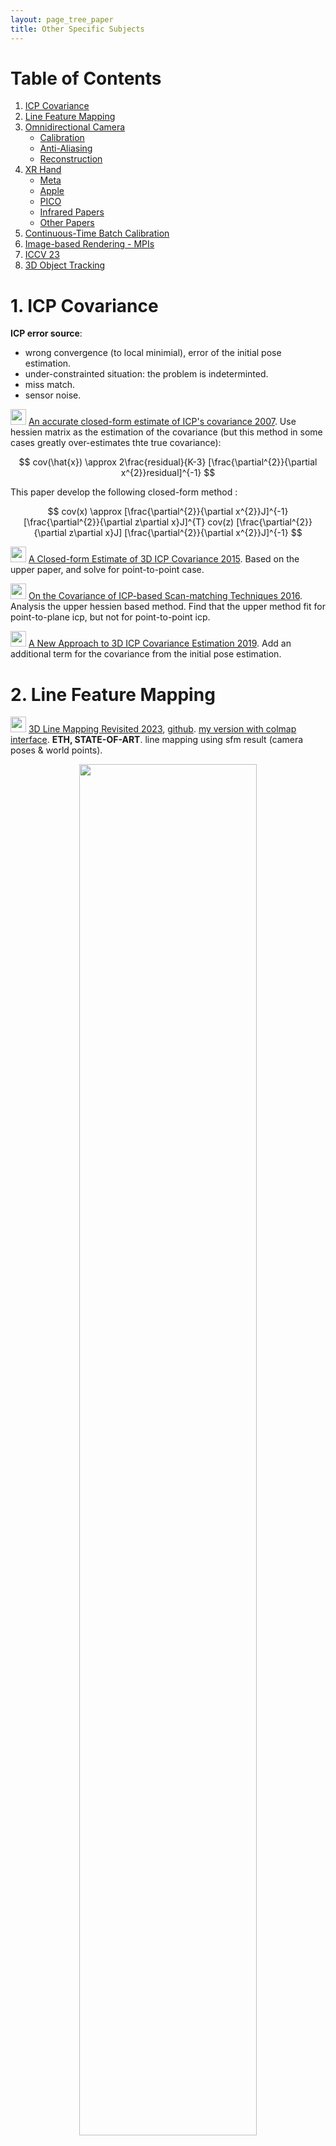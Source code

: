 ```yaml
---
layout: page_tree_paper
title: Other Specific Subjects
---
```


# Table of Contents
1. [ICP Covariance](#l1)
2. [Line Feature Mapping](#l2)
3. [Omnidirectional Camera](#l3)
    * [Calibration](#l3.1)
    * [Anti-Aliasing](#l3.2)
    * [Reconstruction](#l3.3)
4. [XR Hand](#l4)
    * [Meta](#l4.1)
    * [Apple](#l4.2)
    * [PICO](#lpcio)
    * [Infrared Papers](#lxr_irpaper)
    * [Other Papers](#lxr_other)
5. [Continuous-Time Batch Calibration](#l5)
6. [Image-based Rendering - MPIs](#l6)
7. [ICCV 23](#liccv23)
8. [3D Object Tracking](#l3dobjtrack)

<p/><p/>

<a name="l1"></a>
# 1. ICP Covariance

**ICP error source**:

* wrong convergence (to local minimial), error of the initial pose estimation.
* under-constrainted situation: the problem is indeterminted.
* miss match.
* sensor noise.

<img src="/assets/img/paperread/thumbs.png" height="25"/> [An accurate closed-form estimate of ICP's covariance 2007](https://ieeexplore.ieee.org/document/4209579). Use hessien matrix as the estimation of the covariance (but this method in some cases greatly over-estimates thte true covariance):

$$
cov(\hat{x}) \approx 2\frac{residual}{K-3} [\frac{\partial^{2}}{\partial x^{2}}residual]^{-1}
$$

This paper develop the following closed-form method :

$$
cov(x) \approx [\frac{\partial^{2}}{\partial x^{2}}J]^{-1} [\frac{\partial^{2}}{\partial z\partial x}J]^{T} cov(z) [\frac{\partial^{2}}{\partial z\partial x}J] [\frac{\partial^{2}}{\partial x^{2}}J]^{-1}
$$

<img src="/assets/img/paperread/thumbs.png" height="25"/> [A Closed-form Estimate of 3D ICP Covariance 2015](https://sites.google.com/site/icpcovariance/). Based on the upper paper, and solve for point-to-point case.

<img src="/assets/img/paperread/thumbs.png" height="25"/> [On the Covariance of ICP-based Scan-matching Techniques 2016](https://arxiv.org/abs/1410.7632). Analysis the upper hessien based method. Find that the upper method fit for point-to-plane icp, but not for point-to-point icp.

<img src="/assets/img/paperread/thumbs.png" height="25"/> [A New Approach to 3D ICP Covariance Estimation 2019](https://arxiv.org/abs/1909.05722). Add an additional term for the covariance from the initial pose estimation.

<a name="l2"></a>
# 2. Line Feature Mapping

<img src="/assets/img/paperread/chrown.png" height="25"/> [3D Line Mapping Revisited 2023](https://arxiv.org/abs/2303.17504), [github](https://github.com/cvg/limap). [my version with colmap interface](https://github.com/yeliu-deepmirror/limap). **ETH, <h>STATE-OF-ART</h>**. line mapping using sfm result (camera poses & world points).

<div align="center">    
<img src="/assets/img/paperread/limap.png" width="75%"/>
</div>

1. Line Proposal : line match -> <h>point-guided line triangulation</h> (to overcome degenerate cases).
  * using [Orthonormal Representation](#lorth_line).
  * line feature : [DeepLSD](https://github.com/cvg/DeepLSD), descriptors : [LineTR](https://github.com/yosungho/LineTR).
  * line matcher : [GlueStick](https://github.com/cvg/GlueStick)(superglue for lines).
2. Proposal Scoring & Track Association.
3. Joint Optimization.
4. <u>Test localization in our benchmark, no improvement seen</u> ([more details in my repo](https://github.com/yeliu-deepmirror/limap)).

<img src="/assets/img/paperread/chrown0.png" height="25"/> [UV-SLAM: Unconstrained Line-based SLAM Using Vanishing Points for Structural Mapping 2021](https://arxiv.org/abs/2112.13515). using vanishing points for structural mapping, to avoid degeneracy in Plucker representation.

<img src="/assets/img/paperread/chrown0.png" height="25"/> [PL-SLAM: a Stereo SLAM System through the Combination of Points and Line Segments 2017](https://arxiv.org/abs/1705.09479). Using the orthonormal representation of lines, and 3d point representation of points, to process visual slam (basicly ORBSLAM2 structure). And the first paper to derivative the line jacobians with detail.

<img src="/assets/img/paperread/chrown0.png" height="25"/> [impact of landmark parameterization on monocular ekf-slam with points and lines 2010](https://www.researchgate.net/publication/41182046_Impact_of_Landmark_Parametrization_on_Monocular_EKF-SLAM_with_Points_and_Lines) Project lines into camera image space.

<a name="lorth_line"></a>
<img src="/assets/img/paperread/chrown.png" height="25"/> [structure-from-motion using lines : representation triangulation and bundle adjustment 2005](https://hal.archives-ouvertes.fr/hal-00092589/document), based on [Plucker representation](https://en.wikipedia.org/wiki/Pl%C3%BCcker_coordinates) of the line (by two points or two planes: the direction of the line, and the moment). The paper proposed a **Orthonormal Representation** of lines, takes only 4 dof (three from SO(3) and one from SO(2)), make it easier for optimization.

* *Used this factorization in our project, it performs well.* But in actually localization applications, point feature is much more robust than this method.
* this should fits better for traffic lanes mapping, with fixed poses.

<a name="l3"></a>
# 3. Omnidirectional Camera

<a name="l3.1"></a>
## 3.1 Calibration

<img src="/assets/img/paperread/chrown.png" height="25"/> [Single View Point Omnidirectional Camera Calibration from Planar Grids 2007](https://hal.inria.fr/hal-00767674/file/omni_calib.pdf) (opencv fisheye model based on this paper).

<img src="/assets/img/paperread/chrown.png" height="25"/> [A Multiple-Camera System Calibration Toolbox Using A Feature Descriptor-Based Calibration Pattern](https://people.inf.ethz.ch/pomarc/pubs/LiIROS13a.pdf) ([opencv calibration](https://docs.opencv.org/4.x/dd/d12/tutorial_omnidir_calib_main.html) based on this paper).

<a name="l3.2"></a>
## 3.2 Anti-Aliasing

Anti-Aliasing is important when converting panorama images to pinhole images.

<img src="/assets/img/paperread/chrown.png" height="25"/> [Anti-aliasing techniques comparison](https://www.sapphirenation.net/anti-aliasing-comparison-performance-quality). [Spatial anti-aliasing](https://en.wikipedia.org/wiki/Spatial_anti-aliasing).

* [SSAA (Supersampling anti-aliasing)](https://en.wikipedia.org/wiki/Supersampling). In the objective image, pick some pixels around, project back to the original image (panorama image for our case) to get colors, and averaging.
* MSAA (Multisample anti-aliasing), boost over SSAA share the samples among different objective pixels.
* Post-process anti-aliasing: FXAA, SMAA, CMAA, etc.
* [Signal processing approach](https://en.wikipedia.org/wiki/Spatial_anti-aliasing#Signal_processing_approach_to_anti-aliasing): to greatly reduce frequencies above a certain limit, known as the Nyquist frequency.

<a name="l3.3"></a>
## 3.3 Reconstruction

<img src="/assets/img/paperread/chrown.png" height="25"/> [Egocentric Scene Reconstruction from an Omnidirectional Video](http://vclab.kaist.ac.kr/siggraph2022p2/), [github](https://github.com/KAIST-VCLAB/EgocentricReconstruction). Fuse per-frame depth estimates into a novel <u>spherical binoctree data structure</u> that is specifically designed to tolerate spherical depth estimation errors.

<a name="l4"></a>
# 4. XR Hand

<a name="l4.1"></a>
## 4.1 Meta

<img src="/assets/img/paperread/chrown.png" height="25"/> [META blogs 2019](https://developer.oculus.com/blog/)
* [Blob segmentation](https://developer.oculus.com/blog/increasing-fidelity-with-constellation-tracked-controllers/)
  * Image pyramids to find blobs in different scale, not for all frames. to handle : separate merged blobs, detect faint blobs, center of a close blob.
  * in [noisy scene : holiday lights and trees](https://developer.oculus.com/blog/optimizing-oculus-insight-controller-tracking-to-work-in-challenging-conditions-like-near-holiday-lights/):
    * detects stationary 3D lights and reject them.
    * use CNN to validate blobs.
* [LED Matching](https://developer.oculus.com/blog/tracking-technology-explained-led-matching/).
  * “brute matching” check all the hypotheses. “proximity matching” with prior information of pose.
  * all the blobs in the four images will be collected to match.
  * develop fewer points (1 point, 2 points) match algorithms.

<div align="center">    
<img src="/assets/img/paperread/four_image_detection.png" width="85%"/>
</div>

* No more blogs released after Dec 2019, but more hand tracking updates are available.
* My implementation:

<div align="center">    
<img src="/assets/img/screenshots/hand6dof.gif" width="60%"/>
</div>

<a name="l4.2"></a>
## 4.2 Apple

[Apple Vision Pro 2023](https://www.apple.com/apple-vision-pro/)
* [Design for spatial input 2023](https://developer.apple.com/videos/play/wwdc2023/10073/).
  * eye tracking -> target. tap finger -> select. flick finger -> scroll.
  * could process complete hand tracking in some cases.

<div align="center">    
<img src="/assets/img/paperread/apple-vision-pro-gestures.webp" width="35%"/>
</div>

* [Detect Body and Hand Pose with Vision 2020](https://developer.apple.com/videos/play/wwdc2020/10653/) other people's pose.

<a name="lpcio"></a>
# 4.3 PICO

[PICO Centaur 光学追踪+裸手识别 2023](https://mp.weixin.qq.com/s/JP6ertmxXc0fF0fIPU8QMg); LED + AI HAND + IMU.
* <img src="/assets/img/paperread/thumbs.png" height="25"/> [HaMuCo hand tracking 2023](https://zxz267.github.io/HaMuCo/).
  * self-supervised from multi-view pseudo 2D labels.
  * cross-view-network following multiple single-image-network to merge multi-view result. (Designed for VR 4-cameras system)
* <img src="/assets/img/paperread/thumbs.png" height="25"/> [Decoupled Iterative Refinement Framework for Interacting Hands Reconstruction from a Single RGB Image 2023](https://arxiv.org/abs/2302.02410), for two hands reconstruction.
* <img src="/assets/img/paperread/thumbs.png" height="25"/> [Reconstructing Interacting Hands with Interaction Prior from Monocular Images 2023](https://arxiv.org/abs/2308.14082), for two hands reconstruction.
* Data [Realistic Full-Body Tracking from Sparse Observations via Joint-Level Modeling](https://arxiv.org/abs/2308.08855).
* XR body recovery.

<a name="lxr_irpaper"></a>
## 4.3 Infrared Papers

<img src="/assets/img/paperread/thumbs.png" height="25"/> [A comparative analysis of localization algorithms for visible light communication 2021](https://sci-hub.ru/https://link.springer.com/article/10.1007/s11082-021-02751-z).

<img src="/assets/img/paperread/chrown0.png" height="25"/> [Light-based indoor positioning systems: A review 2020](https://sci-hub.ru/https://ieeexplore.ieee.org/abstract/document/8950421/)

* <u>LEDs based method</u>. Data packets are transmitted through the optical channel using a modulation method (e.g On-Off Keying - high frequency switching of the LEDs).
  * Multiplexing to distinguish different LEDs - Time/Frequency/Orthogonal Frequency/Wavelength.
  * Positioning : Proximity/Signal Strength/Angle of Arrival/Time of Arrival
* IR
  * Oculus Rift DK2 2014: LEDs transmit their own IDs by on-off keying as a 10-bit data packet at 60Hz.
* Coded marker-based optical positioning systems.

<img src="/assets/img/paperread/thumbs.png" height="25"/> [Low-cost vision-based 6-DOF MAV localization using IR beacons 2013](https://ieeexplore.ieee.org/abstract/document/6584225/). <u>Enumerate</u> all possible 2d-3d matches, filter by plane prior (order around the centroid is kept), then solve pose by PnP.

<img src="/assets/img/paperread/thumbs.png" height="25"/> [PS Move API: A Cross-Platform 6DoF Tracking Framework 2013](https://publik.tuwien.ac.at/files/PubDat_218820.pdf), with a more detailed version [Cross-Platform Tracking of a 6DoF Motion Controller 2012](https://publik.tuwien.ac.at/files/PubDat_214197.pdf). developed for [PS Move Motion Controller](https://www.playstation.com/en-us/accessories/playstation-move-motion-controller/): single large LED blob tracking.

<img src="/assets/img/paperread/chrown0.png" height="25"/> [Kinectrack: Agile 6-DoF Tracking Using a Projected Dot Pattern 2012](https://sci-hub.ru/https://ieeexplore.ieee.org/abstract/document/6402533/). plannar IR pattern: 4 points -> quads -> kites. Kites have a perspective-invariant signature, used to match and compute pose.

<img src="/assets/img/paperread/thumbs.png" height="25"/> [Affordable infrared-optical pose-tracking for virtual and augmented reality 2007](https://www.academia.edu/download/42322622/Affordable_infrared-optical_pose-trackin20160207-26197-1usom1p.pdf). multi-view construction, then 3d model fit (maximum-clique search) to get pose.

<a name="lxr_other"></a>
## 4.4 Other Papers

<img src="/assets/img/paperread/thumbs.png" height="25"/> [Efficient 6-DoF Tracking of Handheld Objects from an Egocentric Viewpoint 2018](https://openaccess.thecvf.com/content_ECCV_2018/papers/Rohit_Pandey_Efficient_6-DoF_Tracking_ECCV_2018_paper.pdf). Image based 3d position & 6 dof pose.
* [data set for hand hold objects](https://sites.google.com/view/hmd-controller-dataset). <n>the data set might be useful</n>.
* Model based on Single Shot Multibox Detector (SSD). Intuition : users’ hands and arms provide excellent context.

<img src="/assets/img/paperread/chrown0.png" height="25"/> [1 euro Filter: A Simple Speed-based Low-pass Filter for Noisy Input in Interactive Systems 2012](https://inria.hal.science/hal-00670496/document), here for an implementation [One Euro Filter](https://jaantollander.com/post/noise-filtering-using-one-euro-filter/). Lower jitter at low speed, lower lag at high speed.

$$
\alpha = \frac{1}{1 + \frac{\tau}{T_{e}}}, \tau = \frac{1}{2\pi + f_{c}}, f_{c} = f_{c_min} + \beta \| \dot{\hat{X_{i}}} \|
$$

$$
\hat{X_{i}} = (X_{i} + \frac{\tau}{T_{e}} \hat{X_{i - 1}}) \frac{1}{1 + \frac{\tau}{T_{e}}}
$$

[Monado’s hand tracking](https://monado.freedesktop.org/handtracking), [stream app](https://store.steampowered.com/app/2317150/Monado_Hand_Tracking/):
* [post machine learning hand pose](https://www.collabora.com/news-and-blog/blog/2021/04/20/continuous-3d-hand-pose-tracking-using-machine-learning-and-monado-openxr/), [project gitlab](https://gitlab.collabora.com/col0047/openxr-hand-tracking-example). multi-stage neural network-based solution.
* [post Bag of freebies](https://www.collabora.com/news-and-blog/blog/2021/06/17/bag-of-freebies-xr-hand-tracking-machine-learning-openxr/), [pretrained model gitlab](https://gitlab.collabora.com/col0047/hand-detection).
  * Data augmentation + Noisy Student Training, a semi-supervised learning approach.
  * Architecture inspired by the YOLOv4 architecture
* [post monado hand tracking](https://www.collabora.com/news-and-blog/blog/2022/05/31/monado-hand-tracking-hand-waving-our-way-towards-a-first-attempt/), fits with the ethos of [libsurvive](https://github.com/cntools/libsurvive). using [One Euro Filter](https://jaantollander.com/post/noise-filtering-using-one-euro-filter/). using [MediaPipe](https://developers.google.com/mediapipe/solutions/vision/hand_landmarker).
  * [MediaPipe samples](https://github.com/googlesamples/mediapipe/tree/main/examples/hand_landmarker)， [MediaPipe c++](https://developers.google.com/mediapipe/framework/getting_started/hello_world_cpp.md).


<a name="l5"></a>
# 5. Continuous-Time Batch Calibration

<img src="/assets/img/paperread/chrown0.png" height="25"/> [Calibrating the Extrinsics of Multiple IMUs and of Individual Axes 2016](https://timohinzmann.com/publications/icra_2016_rehder.pdf). Add multiple IMUs based on previous works.
<img src="/assets/img/paperread/chrown0.png" height="25"/> [Unified Temporal and Spatial Calibration for Multi-Sensor Systems 2013](https://ieeexplore.ieee.org/document/6696514). Add timestamp parameter based on previous work.
<img src="/assets/img/paperread/chrown.png" height="25"/> [Continuous-Time Batch Estimation using Temporal Basis Functions 2012](https://furgalep.github.io/bib/furgale_icra12.pdf). [My Notes](https://drive.google.com/file/d/1ljcLGqWvBsvgvK5FpLo59VX7bIvHWlq2/view?usp=sharing).

Use a serial of bsplines to simulate the trajectory, since bspline is continous (if degree is high enough), the trajectory will be smooth, and could compute derivative w.r.t. time to get acceleration and angular velocity. forme the optimization problem with :
* map point observations.
* imu measurements : 2nd derivative of position, and 1st derivative of rotation.
* control input constraints.

<img src="/assets/img/paperread/chrown0.png" height="25"/> [General Matrix Representations for B-Splines 1998](https://xiaoxingchen.github.io/2020/03/02/bspline_in_so3/general_matrix_representation_for_bsplines.pdf). used in upper papers to generate bsplines.

<a name="l6"></a>
# 6. Image-based Rendering - MPIs

Some References:
* [Image-based Rendering](https://wiki.davidl.me/view/Image-based_rendering).
* [TUM AI Lecture Series - Image-based Rendering](/Study/PaperRead/tum_ai/#libr).

**Implicit Representations (Light Field - Plenoptic Function)** - using position & direction of each pixel (5-dim), to get its color, depth and other meta-information. [My Neural Rendering Notes](/Study/PaperRead/3d_reconstruction/#lneural_r)

<img style="float: right;" src="/assets/img/paperread/lumigraph.png" width="25%"/>

* [Light Field Traditional](https://wiki.davidl.me/view/Light_field) stores as a grid of images or videos - <u>Holographic Stereograms</u> 4d light field embedded in 2d sensors (~fly eyes) - [Light Fields 101 - SVVR 2016](https://www.youtube.com/watch?v=BXdKVisWAco). <u>Light Field could product better VR image than ray tracing</u>.
  * <img src="/assets/img/paperread/chrown0.png" height="25"/> [The Plenoptic Function and the Elements of Early Vision 1991](http://persci.mit.edu/pub_pdfs/elements91.pdf)
  * <img src="/assets/img/paperread/thumbs.png" height="25"/> [The Lumigraph 1996](https://dash.harvard.edu/bitstream/handle/1/2634291/Gortler_Lumigraph.pdf?sequence=2&isAllowed=y), [Light Field Rendering 1996](https://graphics.stanford.edu/papers/light/). 4D representation (since cameras sit in a plane) : (s, t) ~ position, (u, v) ~ direction.
  * <img src="/assets/img/paperread/chrown0.png" height="25"/> [Dynamically Reparameterized Light Fields 2000](http://www.cs.harvard.edu/~sjg/papers/drlf.pdf), [video explain](https://www.youtube.com/watch?v=p2w1DNkITI8), [video demo](https://www.youtube.com/watch?v=msNVZT3USEM).
  * <img src="/assets/img/paperread/chrown0.png" height="25"/> [Plenopticam 2019](http://www.plenoptic.info/index.html), [github](https://github.com/hahnec/plenopticam).
  * Light Field Camera [Lytro](https://en.wikipedia.org/wiki/Lytro).
* [Light Field Networks & NERF](/Study/PaperRead/3d_reconstruction/#lneural_r) method to render new views.
  * Light Field: you directly predict colors from light rays. [Deep blending 2018](http://visual.cs.ucl.ac.uk/pubs/deepblending/), [Free View Synthesis 2020](http://vladlen.info/publications/free-view-synthesis/).
  * NERF: performing volume rendering (integration along the ray).


**Layered Representations**:
* Depth - Interpolation of RGBD images:
  * Apple [View Interpolation for Image Synthesis 1993](https://cseweb.ucsd.edu/~ravir/6998/papers/p279-chen.pdf), similar to image morphing.
    * (1) <u>establishes the correspondence between two images</u> (hard part); (2) use the mapping to interpolate the shape of each image toward the other (~ cv::remap).
    * this paper uses the camera transformation and image range data to automatically determine the correspondence.
      * quadtree block compression of pixels for parallel processing.
  * [Layered Depth Image 1998](https://grail.cs.washington.edu/projects/ldi/)
  * Sprites with Depth: overlapping depth images.
  * [Virtual Viewpoint Video 2004](https://www.youtube.com/watch?v=WYezwsFfxvE), render bullet time video.
    * extand boundary to create better (blending) effect.
* Aspen Movie Map (1978)
* Apple [QuickTime VR – An Image-Based Approach to Virtual Environment Navigation 1995](https://cseweb.ucsd.edu/~ravir/6998/papers/p29-chen.pdf), 360 video based image walkthrough, while the viewpoint is fixed.

<img style="float: right;" src="/assets/img/paperread/mpis_inv.jpg" width="30%"/>

**Multi-Plane Images (MPIs)**:
* Method [python implementation](https://github.com/google-research/google-research/blob/master/single_view_mpi/libs/mpi.py):
  * warping : homography.
  * compositing of layers (1 for furthest, k for closest) :
    $$
    I = \sum_{i=1}^{k}(c_{i}\alpha_{i}\prod_{j=i+1}^{k}(1-\alpha_{j}))
    $$
    $$
    D = \sum_{i=1}^{k}(d_{i}^{-1}\alpha_{i}\prod_{j=i+1}^{k}(1-\alpha_{j}))
    $$
* [Multiplane Camera 1937](https://en.wikipedia.org/wiki/Multiplane_camera)
* <img src="/assets/img/paperread/chrown0.png" height="25"/> [Stereo Matching with Transparency and Matting 1998](https://szeliski.org/papers/Szeliski_StereoTransparencyMatting_IJCV99.pdf)
* <img src="/assets/img/paperread/thumbs.png" height="25"/> [Crowdsampling The Plenoptic Function 2020](https://research.cs.cornell.edu/crowdplenoptic/), Deep Multi-plane Images. RGBA, and learnable latent feature vector (for time). render is fast. Produce more stable compare to [Nerf-Wild](/Study/PaperRead/3d_reconstruction/#lneural_r).
* <img src="/assets/img/paperread/chrown0.png" height="25"/> [Stereo Magnification: Learning View Synthesis using Multiplane Images 2018](https://tinghuiz.github.io/projects/mpi/), MPIs with stereo input.
  * <img src="/assets/img/paperread/chrown0.png" height="25"/> [Single-view view synthesis with multiplane images 2020](https://single-view-mpi.github.io/) (32-layers), [github](https://github.com/google-research/google-research/tree/master/single_view_mpi), predict the mutli-plane images from single image. using colmap sparse point cloud and target image (from online videos) to train.
  * <img src="/assets/img/paperread/chrown.png" height="25"/> [Single-View View Synthesis in the Wild with Learned Adaptive Multiplane Images 2022](https://github.com/yxuhan/AdaMPI) (8-64 layers, <h>pretrained 32&64 are available</h>). trained in wild dataset (COCO) (by mono-depth wrapped images).
    * MPI over-parameterization problem : use encoder-decoder architecture.
    * Suboptimal depth problem : apply inter-plane interaction.

<figure align="center">
  <img src="/assets/img/screenshots/mpi_view_test.gif" width="50%"/>
  <figcaption>Single-view view synthesis test with deepmirror office.</figcaption>
</figure>

<figure align="center">
  <img src="https://github.com/yeliu-deepmirror/AdaMPI/raw/master/images/adampi.gif" width="50%"/>
  <figcaption>AdaMPI test with online image.</figcaption>
</figure>

* <img src="/assets/img/paperread/thumbs.png" height="25"/> [SynSin: End-to-end View Synthesis from a Single Image 2019](https://arxiv.org/abs/1912.08804) with depth feature, and network to merge images.
* <img src="/assets/img/paperread/thumbs.png" height="25"/> [DeepView View Synthesis with Learned Gradient Descent 2019](https://augmentedperception.github.io/deepview/), multi-view to MPIs, <n>too hard to train, hanged by Google</n>.
* <img src="/assets/img/paperread/thumbs.png" height="25"/> [MatryODShka: Real-time 6DoF Video View Synthesis using Multi-Sphere Images 2020](https://arxiv.org/abs/2008.06534), [github](https://github.com/brownvc/matryodshka). conert stereo 360 to MPIs.
* <img src="/assets/img/paperread/thumbs.png" height="25"/> [MINE: Towards Continuous Depth MPI with NeRF for Novel View Synthesis 2021](https://vincentfung13.github.io/projects/mine/), multi-plane volume render.
* <img src="/assets/img/paperread/chrown0.png" height="25"/> [NeX: Real-time View Synthesis with Neural Basis Expansion 2021](https://github.com/nex-mpi/nex-code) (192-layers, with 16 texture images), parameterizing each pixel as a linear combination of basis functions (based on view angle) learned from a neural network.
  * 192-layers, with 16 texture images, too large memory.
  * 17 images scene took 18h to train, trainning slow, limit its use case.
* <img src="/assets/img/paperread/thumbs.png" height="25"/> [Real-Time Neural Character Rendering with Pose-Guided Multiplane Images 2022](https://github.com/ken-ouyang/PGMPI), use image-to-image translation paradigm.
* <img src="/assets/img/paperread/chrown0.png" height="25"/> Apple [Generative Multiplane Images 2022](https://xiaoming-zhao.github.io/projects/gmpi/) (32-layers) but only has pre-trained model for face dataset. (<n>Apple might use this for Vision pro 3d photo</n>)
* <img src="/assets/img/paperread/thumbs.png" height="25"/> [Structural Multiplane Image 2023](https://github.com/mf-zhang/Structural-MPI), planes made based on planar 3D reconstruction of the scene.
  * since planes could intersect, need to order the render sequence for each pixel - **slow**.

**MPIs Final choice** : [Single-View View Synthesis in the Wild with Learned Adaptive Multiplane Images 2022](https://github.com/yxuhan/AdaMPI), [our version](https://github.com/yeliu-deepmirror/AdaMPI), (Single-view view synthesis with rgbd trained on COCO). Could run on VR & Phone.
* Use rbgd as input, predict density 𝜎 for each plane instead of alpha 𝛼 .
* *Plane Adjustment Network*. arranging each MPI plane at an appropriate (pre-defined) depth to represent the scene.
* *Radiance Prediction Network*. predicts the color 𝑐 𝑖 and density 𝜎 𝑖 for each plane at 𝑑 𝑖 .
* Train using single image : supervised by RGBD wrapping + Hole filling network.
* TODO: <n>supervision by youtube videos</n>.
* TODO: <n>single view 3D gaussian splitting might help?</n>.
* Implementation (Phone version & Pico version) of a OpenGLES shared based MIP visualizer.

<div align="center">    
<iframe src="//player.bilibili.com/player.html?aid=321195337&bvid=BV1Dw411e7QE&cid=1272450395&p=1" width="50%" height="300" scrolling="no" border="0" frameborder="no" framespacing="0" allowfullscreen="true"> </iframe>
</div>

<a name="liccv23"></a>
# 7. ICCV 23

[ICCV'23 Robot Learning & SLAM Workshop](https://www.youtube.com/playlist?list=PLLUUYtjRHf8NkQ03nLP6V16iPiEm7atmu)

<img src="/assets/img/paperread/chrown0.png" height="25"/> [Marc Pollefeys: Visual Localization and Mapping From Classical to Modern](https://youtu.be/15U8qwFcL24?si=m3mylnIPg6-AeHni) SFM & Visual Localization. [3DV 2024](https://3dvconf.github.io/2024/).
* Point Features:
  * [PixLoc 2021](https://github.com/cvg/pixloc) end-to-end learn from pose loss.
  * [Pixel-Perfect SFM 2021](https://github.com/cvg/pixel-perfect-sfm) refine 2d feature position by dense NN descriptor.
  * [LightGlue 2023](https://github.com/cvg/LightGlue)
* Privacy-Preserving Geometric Computer Vision.
* Line Features: [DeepLSD 2023](https://github.com/cvg/DeepLSD), [GlueSticks 2023](https://github.com/cvg/GlueStick) -> [LiMap 2023](https://github.com/cvg/limap).
* [LaMAR 2022](https://lamar.ethz.ch/) AR Benchmarking.

<img src="/assets/img/paperread/chrown0.png" height="25"/> [Maurice Fallon: Robust Multi-Sensor SLAM with Learning and Sensor Fusion](https://youtu.be/hRs4a1wqnUE?si=JJQI9kVSs6dzkAmx). 3 camera + lidar system.
* **Lidar-Visual Odometry**:
  * [VILENS 2021](https://arxiv.org/abs/2107.07243), joint optimization of lidar & visual & imu resiudals.
  * [Hilti-Oxford SLAM Dataset 2023](https://hilti-challenge.com/index.html).
* [InstaLoc 2023](https://arxiv.org/abs/2305.09552) through *dense lidar* semantic instances matching.
* [NavLive 2022](https://www.navlive.co.uk/)
* <img src="/assets/img/paperread/chrown0.png" height="25"/> **Lidar Vision NeRF**.
  * Lidar-Camera Calibration - [Extrinsic Calibration of Camera to LIDAR using a **Differentiable Checkerboard Model** 2023].
  * [SiLVR : Scalable Lidar-Visual Reconstruction with Neural Radiance Fields 2023] nerf + lidar depth + lidar normal.
* **SLAM + LLMs** : [Language-EXtended Indoor SLAM (LEXIS) 2023](https://arxiv.org/abs/2309.15065) building semantically rich visual maps with LLMs, based on [CLIP](https://github.com/openai/CLIP).

<img src="/assets/img/paperread/chrown0.png" height="25"/> [Luca Carlone: From SLAM to Spatial Perception](https://youtu.be/jDume0pA2-Q?si=ASxhNdJt9P7mSyPk). hierarchical representations, certifiable algorithms, and self-supervised learning.
* Scene Map : [Kimera: Real-time Metric-Semantic SLAM 2021](https://github.com/MIT-SPARK/Kimera). 3D scene underestanding : semantics (**objects, agents, sounds, etc**), relations. [Kimera-Multi 2023](https://github.com/MIT-SPARK/Kimera-Multi), multi-robots.
* <img src="/assets/img/paperread/chrown0.png" height="25"/> Robustness : **Certifiable algorithms** compute an estimate and either certify its optimality, or detect failure. [Kimera-RPGO](https://github.com/MIT-SPARK/Kimera-RPGO)
  * [ROBIN 2023](https://github.com/MIT-SPARK/ROBIN) based on graph theory to find large sets of compatible measurements and prune gross outliers (used in [TEASER++ 2020](https://github.com/MIT-SPARK/TEASER-plusplus)).
  * [GNC + ADAPT 2021](https://github.com/MIT-SPARK/GNC-and-ADAPT) graduated non-convexity (to reduce non-convexity of the optimization).
  * [Certifiable Outlier-Robust Geometric Perception 2022](https://github.com/MIT-SPARK/CertifiablyRobustPerception) semidefinite moment relaxations.
  * Self-supervised Learning for Certification.

<img src="/assets/img/paperread/thumbs.png" height="25"/> [Chen Wang: Imperative SLAM and PyPose Library for Robot Learning](https://youtu.be/_j5tJFC-Gbk?si=LT7GsrC-LnZ-ngJU), [Imperative SLAM 2023](https://sairlab.org/iSLAM/). Take back-end optimization as a supervision signal for the front-end. [PyPose](https://pypose.org/).

<img src="/assets/img/paperread/thumbs.png" height="25"/> [Andrew Davison: Distributed Estimation and Learning for Robotics](https://youtu.be/1pw8xGlWkqI?si=hqQE_grS56dbofqW), [see here for related lecture](/Study/PaperRead/tum_ai/#lAndrew).
* Reason for the thoughts: (1) Hardware: map the algorithm blocks to hardware; (2) Multi-robot systems.
* <img src="/assets/img/paperread/chrown0.png" height="25"/> [Gaussian Belief Propagation](https://gaussianbp.github.io/).
* Robot Web.
  * Multi-robot localization using Gaussian Belief Propagation.
  * Multi-robot planning using Gaus sian Belief Propagation.

<img src="/assets/img/paperread/thumbs.png" height="25"/> [Daniel Cremers: From Monocular SLAM to 3D Dynamic Scene Understanding](https://youtu.be/qQakQ0SZ5wI?si=WpOxk35u2apaS3aZ).
* Novel Bundle Adjustment. [Super Root BA 2021](https://arxiv.org/abs/2103.01843), [Power BA 2023](https://arxiv.org/abs/2204.12834), [github](https://github.com/NikolausDemmel/rootba).
* Direct SLAM. LSD-SLAM, DSO, DMVIO, D3VO.
* Single Image Dense Reconstruction. [MonoRec 2021](https://github.com/Brummi/MonoRec), [Density Fields for Single View 2023](https://fwmb.github.io/bts/).
* Dynamic 3D scene understanding.

<img src="/assets/img/paperread/thumbs.png" height="25"/> [Tim Barfoot: Learning Perception Components for Long Term Path Following](https://youtu.be/G8ic5IMwV_c?si=w187ubEY_h-Y9c0S).

<a name="lrelpose"></a>
<img src="/assets/img/paperread/thumbs.png" height="25"/> [Shubham Tulsiani: Probabilistic Pose Prediction](https://youtu.be/gpQuEVcbog8?si=Y_8jHDkkS-MuBd6K). Objective : 3D object reconstruction. Pose Estimation from few views. **SFM (e.g. Colmap) not robust under sparse-views**. <u>Data-driven learning method.</u>
* Direct Pose Prediction (end-to-end) try : **failed !**  <n>I think the problem might be with the pose representation, see </n> [Why NeRF work ?](/Study/PaperRead/tum_ai/#lnerf_understanding).
* <img src="/assets/img/paperread/chrown0.png" height="25"/> [RelPose++ 2023](https://amyxlase.github.io/relpose-plus-plus/). Probabilistic Pose Prediction: predict the distribution of poses though energy-based model.

<img src="/assets/img/paperread/thumbs.png" height="25"/> [Ayoung Kim: Advancing SLAM with Learning](https://youtu.be/iIxQkmfok5Q?si=Mcy_UtRwBVhA7Ycz). (1) Lines. Line Descriptor: [LineRT 2021](https://github.com/yosungho/LineTR); (2) DL + Graph SLAM. Object SLAM : 6dof object pose estimation; (3) Thermal cameras.

[Michael Kaess: Learning for Sonar and Radar SLAM](https://youtu.be/xZn_y7TM1O8?si=dNLG-xo5JAhEg1W6). Camera fails in under-water environments.
* **Sonar** : projection without elevation. Acoustic SFM. **Epipolar contour**. **Acoustic Bundle Adjustment**.
  *  Sonar Image Correspondence. DL method.
  * Imaging Sonar Dense Reconstruction.
* Radar SLAM, provide Doppler velocity also.

<a name="l3dobjtrack"></a>
# 8. 3D Object Tracking

## 8.1 Traditional Methods

**Region-based method**: <u>region segmentation + optimization.</u> Use color statistics to model the probability that a pixel belongs to the object or to the background. The object pose is then optimized to best explain the segmentation of the image.
* **Pros & Cons**:
  * Pros: work for textureless objects. more robust.
  * Cons: mostly expensive. assuming objects are distinguishable from the background.
* Two-stage method. (1) segmentation finding the contour; (2) contour points to rays (plucker representation), match the rays with 3d object.
* **One-stage method**. <img src="/assets/img/paperread/chrown0.png" height="25"/> [PWP3D: Real-time Segmentation and Tracking of 3D Objects 2012](https://www.robots.ox.ac.uk/~victor/pdfs/prisacariu_reid_ijcv2012_draft.pdf): optimization of the pose, based on the fore-back-ground field (using SDF). (similar to a direct method but works on SDF field)
  * problem define: maximizing the energy function, w.r.t. pose, $$E(\Phi) = - \sum_{x\in \Omega} log(H_{e}(\Phi)P_{f} + (1- H_{e}(\Phi))P_{b}) $$, with $$\Phi$$ the SDF from the projected object.
  * optimization. (<u>with great evaluation of different choices</u>)
    * gradient descent. use small step (to avoid jump over minima). <u>Final choice</u>.
    * conjugate gradient, (1) use Hessian as preconditional matrix; (2) evaluate the energy sometime, to check if steepest descent is needed to reset. a bit fast for translation, but slow for rotation (compared to gradient descent).


* <img src="/assets/img/paperread/chrown.png" height="25"/> **Sparse method** & [3DObjectTracking : DLR-RM](https://github.com/DLR-RM/3DObjectTracking):
  * [RBGT: A Sparse Gaussian Approach to Region-Based 6DoF Object Tracking 2020](https://github.com/DLR-RM/3DObjectTracking/tree/master/RBGT).
    * Foreground/Background : color histogram.
    * Sparse probabilistic model : <u>corresponding lines</u> following gaussian distribution.
    * Optimization using second-order Newton optimization with Tikhonov regularization.
  * [SRT3D: A Sparse Region-Based 3D Object Tracking Approach for the Real World 2021](https://arxiv.org/abs/2110.12715), [github](https://github.com/DLR-RM/3DObjectTracking/tree/master/SRT3D). Add a global local optimization.
  * [ICG - Iterative Corresponding Geometry: Fusing Region and Depth for Highly Efficient 3D Tracking of Textureless Objects 2022](https://arxiv.org/abs/2203.05334): merged region-based and depth-based method. (100Hz in CPU)
    * Sparse Viewpoint Model: contour points and surface points from pre-rendered view point.
    * Region Modality : following previous methods.
    * Depth Modality : point-to-plane ICP.
  * [ICG+ - Fusing Visual Appearance and Geometry for Multi-modality 6DoF Object Tracking 2023](https://arxiv.org/abs/2302.11458). Add texture information to previous version : minimize reprojection errors between points from the current image and keyframes.
  * [Mb-ICG -  A Multi-body Tracking Framework - From Rigid Objects to Kinematic Structures 2023](https://arxiv.org/abs/2208.01502), multi-body (jointly connected robot) tracking using ICG+, <u>an optimization framework combining Netwon optimization with body jacobiabns</u>.

**Depth-based method**: minimize the distance between the surface of a 3D model and measurements from a depth camera.
* **Pros & Cons**:
  * Cons: Depth sensor is required.
* (1) point-to-plane ICP based. (2) SDF based. (3) Particle filter, Gaussian filters.

**Keypoint-based method** image feature extraction and match.
* **Pros & Cons**:
  * Cons: Need Texture. Heavy.
* SIFT, BRISK, LIFT, SuperGlue, etc.

**Edge-based method**
* **Pros & Cons**:
  * Cons: Cannot handle image blur. Struggle with texture and background clutter.
* [Combining 3D Model Contour Energy and Keypoints for Object Tracking 2018](https://arxiv.org/abs/2002.01379), (1) initial pose from Kanade–Lucas–Tomasi (KLT) tracker; (2) refine pose using contour energy function (with Basin-Hopping stochastic algorithm), maximizing the image gradient along the projected contours (outer-contours & sharp edges).
* [Pixel-Wise Weighted Region-Based 3D Object Tracking using Contour Constraints 2021](https://ieeexplore.ieee.org/document/9445817), [github](https://github.com/huanghone/SLCT). project contour by initial pose, and check the foreground-background probability along the normal.

**Direct method**
* **Pros & Cons**:
  * Cons: Need Texture. Need perfect 3d model. Have a smaller basin of convergence and less robust to illumination changes.
* [A Direct Method for Robust Model-Based 3D Object Tracking from a Monocular RGB Image 2016](https://www.semanticscholar.org/paper/A-Direct-Method-for-Robust-Model-Based-3D-Object-a-Seo-Wuest/d4b1db788da22a2e07abcea154f44ff5322ae7ba). directly align image intensity.
* [DSO 2018](https://github.com/JakobEngel/dso).                  
* **My implementation** :

<figure align="center">
  <img src="/assets/img/screenshots/object_tracking.gif" width="50%"/>
  <figcaption>My implementation using direct method.</figcaption>
</figure>

## 8.2 Deep Learning Methods

6DoF Pose Estimation.
* [DenseFusion: 6D Object Pose Estimation by Iterative Dense Fusion 2019](https://github.com/j96w/DenseFusion). *RGBD* based combined with PointNet.
* [6-PACK: Category-level 6D Pose Tracker with Anchor-Based Keypoints 2019](https://sites.google.com/view/6packtracking), *RGBD* 3D keypoints tracking.
* [CenterPose: Single-Stage Keypoint-based Category-level Object Pose Estimation from an RGB Image 2022](https://sites.google.com/view/centerpose) (*NVIDIA*). Point based structrue representation (similar to 3D bounding box). using ConvGRU feature association.
* <img src="/assets/img/paperread/chrown0.png" height="25"/> [OnePose++: Keypoint-Free One-Shot Object Pose Estimation without CAD Models 2022](https://zju3dv.github.io/onepose_plus_plus/) (**object-SfM**). (1) Extaction of 3d feature points from object (built with SfM); (2) 2D-3D dense feature match GNN, for feature matching. (3) PnP pose estimation.

With Tracking.
* [se(3)-TrackNet: Data-driven 6D Pose Tracking by Calibrating Image Residuals in Synthetic Domains 2020](https://arxiv.org/abs/2007.13866) (pure tracking). predict the relative pose between object renderings and subsequent images.
* [PoseRBPF: A Rao-Blackwellized Particle Filter for 6D Object Pose Tracking 2020](https://github.com/NVlabs/PoseRBPF) (*NVIDIA*).
* <img src="/assets/img/paperread/chrown0.png" height="25"/> [CenterPoseTrack: Keypoint-Based Category-Level Object Pose Tracking from an RGB Sequence with Uncertainty Estimation 2022](https://sites.google.com/view/centerposetrack) (*NVIDIA*). Predction of CenterPose are rendered + Previous result -> Kalman filter + Bayesian Filter -> Verify (with a network).
* [BundleSDF: Neural 6-DoF Tracking and 3D Reconstruction of Unknown Objects 2023](https://bundlesdf.github.io/) (*NVIDIA*). Neural SFM + Neural SDF.
